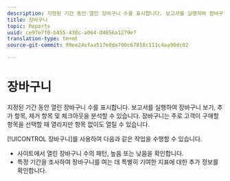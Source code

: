 ```yaml
---
description: 지정된 기간 동안 열린 장바구니 수를 표시합니다. 보고서를 실행하여 장바구니 보기, 추가 항목, 제거 항목 및 체크아웃을 분석할 수 있습니다. 장바구니는 주로 고객이 구매할 항목을 선택할 때 열리지만 항목 없이도 열릴 수 있습니다.
title: 장바구니
topic: Reports
uuid: ce97e7f0-b455-438c-a064-d4856a1279e7
translation-type: tm+mt
source-git-commit: 99ee24efaa517e8da700c67818c111c4aa90dc02

---
```



# 장바구니

지정된 기간 동안 열린 장바구니 수를 표시합니다. 보고서를 실행하여 장바구니 보기, 추가 항목, 제거 항목 및 체크아웃을 분석할 수 있습니다. 장바구니는 주로 고객이 구매할 항목을 선택할 때 열리지만 항목 없이도 열릴 수 있습니다.

[!UICONTROL 장바구니]를 사용하여 다음과 같은 작업을 수행할 수 있습니다.

* 사이트에서 열린 장바구니 수의 패턴, 높음 또는 낮음을 확인합니다.
* 특정 기간을 조사하여 장바구니를 여는 데 특별히 기여한 지표에 대한 추가 정보를 확인합니다.

